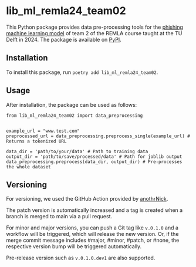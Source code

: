 # lib_ml_remla24_team02

This Python package provides data pre-processing tools for the [phishing machine learning model](https://github.com/remla24-02/model-training) of team 2 of the REMLA course taught at the TU Delft in 2024. The package is available on [PyPI](https://pypi.org/project/lib_ml_remla24_team02/).

## Installation

To install this package, run `poetry add lib_ml_remla24_team02`.

## Usage

After installation, the package can be used as follows:

```
from lib_ml_remla24_team02 import data_preprocessing


example_url = "www.test.com"
preprocessed_url = data_preprocessing.preprocess_single(example_url) # Returns a tokenized URL

data_dir = 'path/to/your/data' # Path to training data
output_dir = 'path/to/save/processed/data' # Path for joblib output
data_preprocessing.preprocess(data_dir, output_dir) # Pre-processes the whole dataset

```

## Versioning

For versioning, we used the GitHub Action provided by [anothrNick](https://github.com/anothrNick/github-tag-action).

The patch version is automatically increased and a tag is created when a branch is merged to main via a pull request.

For minor and major versions, you can push a Git tag like ```v.0.1.0``` and a workflow will be triggered, which will release the new version.
Or, if the merge commit message includes #major, #minor, #patch, or #none, the respective version bump will be triggered automatically.

Pre-release version such as ```v.0.1.0.dev1``` are also supported.
